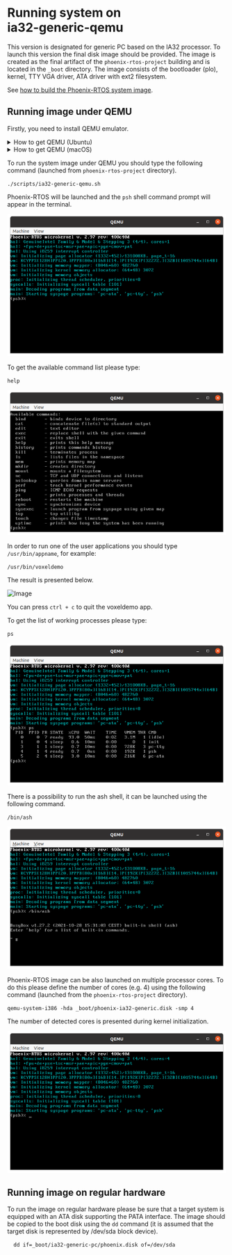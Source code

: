 # Running system on <nobr>ia32-generic-qemu</nobr>

This version is designated for generic PC based on the IA32 processor. To launch this version the final disk image
should be provided. The image is created as the final artifact of the `phoenix-rtos-project` building and is located in
the `_boot` directory. The image consists of the bootloader (plo), kernel, TTY VGA driver, ATA driver with ext2
filesystem.

See [how to build the Phoenix-RTOS system image](../building/index.md).

## Running image under QEMU

Firstly, you need to install QEMU emulator.
<details>
  <summary>How to get QEMU (Ubuntu)</summary>

- Install the required packages

  ```console
  sudo apt update && \
  sudo apt install -y \
  qemu-system \
  virt-manager \
  virt-viewer \
  libvirt-clients \
  libvirt-daemon-system \
  bridge-utils \
  virtinst \
  libvirt-daemon
  ```

- Check if QEMU is properly installed:

  ```console
  qemu-system-i386 --version
  ```

  ```console
  ~$ qemu-system-i386 --version
  QEMU emulator version 4.2.1 (Debian 1:4.2-3ubuntu6.24)
  Copyright (c) 2003-2019 Fabrice Bellard and the QEMU Project developers
  ~$
  ```

  </details>

<details>
  <summary>How to get QEMU (macOS)</summary>

- Install the required packages

  ```zsh
  brew update && \
  brew install qemu
  ```

- Check if QEMU is properly installed:

  ```zsh
  qemu-system-i386 --version
  ```

  ```zsh
  ~$ qemu-system-i386 --version
  QEMU emulator version 8.0.0
  Copyright (c) 2003-2022 Fabrice Bellard and the QEMU Project developers
  ~$
  ```

  </details>

To run the system image under QEMU you should type the following command
(launched from `phoenix-rtos-project` directory).

```console
./scripts/ia32-generic-qemu.sh
```

Phoenix-RTOS will be launched and the `psh` shell command prompt will appear in the terminal.

![Image](../_static/images/quickstart/qemu-ia32-generic.png)

To get the available command list please type:

```console
help
```

![Image](../_static/images/quickstart/qemu-ia32-generic-help.png)

In order to run one of the user applications you should type `/usr/bin/appname`, for example:

```console
/usr/bin/voxeldemo
```

The result is presented below.

![Image](../_static/gifs/voxeldemo.gif)

You can press `ctrl + c` to quit the voxeldemo app.

To get the list of working processes please type:

```console
ps
```

![Image](../_static/images/quickstart/qemu-ia32-generic-ps.png)

There is a possibility to run the ash shell, it can be launched using the following command.

```console
/bin/ash
```

![Image](../_static/images/quickstart/qemu-ia32-generic-ash.png)

Phoenix-RTOS image can be also launched on multiple processor cores. To do this please define the number of cores
(e.g. 4) using the following command (launched from the `phoenix-rtos-project` directory).

```console
qemu-system-i386 -hda _boot/phoenix-ia32-generic.disk -smp 4
```

The number of detected cores is presented during kernel initialization.

![Image](../_static/images/quickstart/qemu-ia32-generic-smp.png)

## Running image on regular hardware

To run the image on regular hardware please be sure that a target system is equipped with an ATA disk supporting the
PATA interface. The image should be copied to the boot disk using the `dd` command (it is assumed that the target
disk is represented by /dev/sda block device).

```console
  dd if=_boot/ia32-generic-pc/phoenix.disk of=/dev/sda
```
